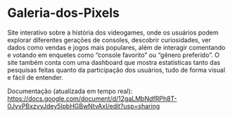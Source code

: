 # Galeria-dos-Pixels

Site interativo sobre a história dos videogames, onde os usuários podem explorar diferentes gerações de consoles, descobrir curiosidades, ver dados como vendas e jogos mais populares, além de interagir comentando e votando em enquetes como “console favorito” ou “gênero preferido”. O site também conta com uma dashboard que mostra estatísticas tanto das pesquisas feitas quanto da participação dos usuários, tudo de forma visual e fácil de entender.

Documentação (atualizada em tempo real):
https://docs.google.com/document/d/12gaLMbNdfRPh8T-0JyvPBxzvvJdey5lpbHGBwNtvAxI/edit?usp=sharing